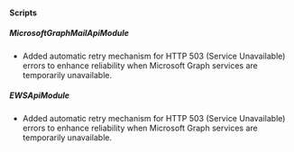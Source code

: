 #### Scripts

##### MicrosoftGraphMailApiModule

- Added automatic retry mechanism for HTTP 503 (Service Unavailable) errors to enhance reliability when Microsoft Graph services are temporarily unavailable.

##### EWSApiModule

- Added automatic retry mechanism for HTTP 503 (Service Unavailable) errors to enhance reliability when Microsoft Graph services are temporarily unavailable.